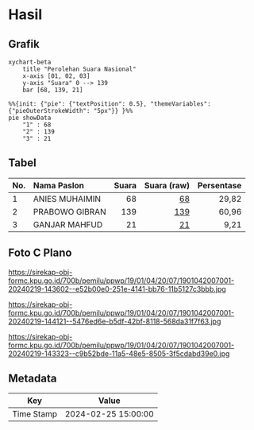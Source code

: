 # Hasil

## Grafik

```mermaid
xychart-beta
    title "Perolehan Suara Nasional"
    x-axis [01, 02, 03]
    y-axis "Suara" 0 --> 139
    bar [68, 139, 21]
```

```mermaid
%%{init: {"pie": {"textPosition": 0.5}, "themeVariables": {"pieOuterStrokeWidth": "5px"}} }%%
pie showData
    "1" : 68
    "2" : 139
    "3" : 21
```

## Tabel

| No. | Nama Paslon    | Suara | Suara (raw) | Persentase |
|:--- |:-------------- | -----:| -----------:| ----------:|
| 1   | ANIES MUHAIMIN | 68    | [68][p-1]   | 29,82      |
| 2   | PRABOWO GIBRAN | 139   | [139][p-2]  | 60,96      |
| 3   | GANJAR MAHFUD  | 21    | [21][p-3]   | 9,21       |


[p-1]: https://github.com/gigit-pemilu/pemilu-2024/blob/main/pilpres/hitung-suara/sub/19-kepulauan-bangka-belitung/sub/01-bangka/sub/04-mendo-barat/sub/2007-kace/sub/001-tps/sub/paslon-1.txt
[p-2]: https://github.com/gigit-pemilu/pemilu-2024/blob/main/pilpres/hitung-suara/sub/19-kepulauan-bangka-belitung/sub/01-bangka/sub/04-mendo-barat/sub/2007-kace/sub/001-tps/sub/paslon-2.txt
[p-3]: https://github.com/gigit-pemilu/pemilu-2024/blob/main/pilpres/hitung-suara/sub/19-kepulauan-bangka-belitung/sub/01-bangka/sub/04-mendo-barat/sub/2007-kace/sub/001-tps/sub/paslon-3.txt

## Foto C Plano

https://sirekap-obj-formc.kpu.go.id/700b/pemilu/ppwp/19/01/04/20/07/1901042007001-20240219-143602--e52b00e0-251e-4141-bb76-11b5127c3bbb.jpg

https://sirekap-obj-formc.kpu.go.id/700b/pemilu/ppwp/19/01/04/20/07/1901042007001-20240219-144121--5476ed6e-b5df-42bf-8118-568da31f7f63.jpg

https://sirekap-obj-formc.kpu.go.id/700b/pemilu/ppwp/19/01/04/20/07/1901042007001-20240219-143323--c9b52bde-11a5-48e5-8505-3f5cdabd39e0.jpg


## Metadata

| Key        | Value               |
| ---------- | ------------------- |
| Time Stamp | 2024-02-25 15:00:00 |



